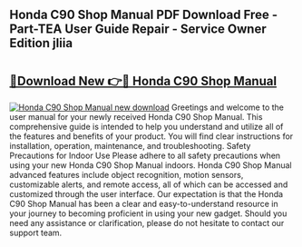 ## Honda C90 Shop Manual PDF Download Free - Part-TEA User Guide Repair - Service Owner Edition jIiia

# <h2><a href="http://bc79922.oget.top/?id=Honda+C90+Shop+Manual">🔗Download New 👉🔴 Honda C90 Shop Manual</a></h2>

[![Honda C90 Shop Manual new download](https://i.imgur.com/5g1atiW.png)](http://bc79922.oget.top/?id=Honda+C90+Shop+Manual)
Greetings and welcome to the user manual for your newly received Honda C90 Shop Manual. This comprehensive guide is intended to help you understand and utilize all of the features and benefits of your product. You will find clear instructions for installation, operation, maintenance, and troubleshooting. Safety Precautions for Indoor Use Please adhere to all safety precautions when using your new Honda C90 Shop Manual indoors. Honda C90 Shop Manual advanced features include object recognition, motion sensors, customizable alerts, and remote access, all of which can be accessed and customized through the user interface. Our expectation is that the Honda C90 Shop Manual has been a clear and easy-to-understand resource in your journey to becoming proficient in using your new gadget. Should you need any assistance or clarification, please do not hesitate to contact our support team.
